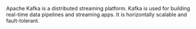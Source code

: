 Apache Kafka is a distributed streaming platform. Kafka is used for building real-time data pipelines and streaming apps. It is horizontally scalable and fault-tolerant.

